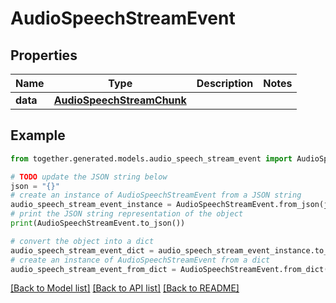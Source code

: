 # AudioSpeechStreamEvent


## Properties

Name | Type | Description | Notes
------------ | ------------- | ------------- | -------------
**data** | [**AudioSpeechStreamChunk**](AudioSpeechStreamChunk.md) |  |

## Example

```python
from together.generated.models.audio_speech_stream_event import AudioSpeechStreamEvent

# TODO update the JSON string below
json = "{}"
# create an instance of AudioSpeechStreamEvent from a JSON string
audio_speech_stream_event_instance = AudioSpeechStreamEvent.from_json(json)
# print the JSON string representation of the object
print(AudioSpeechStreamEvent.to_json())

# convert the object into a dict
audio_speech_stream_event_dict = audio_speech_stream_event_instance.to_dict()
# create an instance of AudioSpeechStreamEvent from a dict
audio_speech_stream_event_from_dict = AudioSpeechStreamEvent.from_dict(audio_speech_stream_event_dict)
```
[[Back to Model list]](../README.md#documentation-for-models) [[Back to API list]](../README.md#documentation-for-api-endpoints) [[Back to README]](../README.md)
